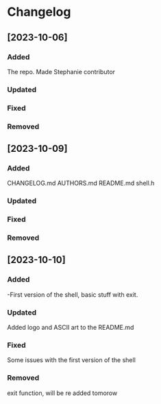 # Changelog

## [2023-10-06]

### Added
The repo.
Made Stephanie contributor

### Updated


### Fixed


### Removed

## [2023-10-09]

### Added
CHANGELOG.md AUTHORS.md README.md shell.h

### Updated


### Fixed


### Removed
## [2023-10-10]

### Added
-First version of the shell, basic stuff with exit.

### Updated
Added logo and ASCII art to the README.md

### Fixed
Some issues with the first version of the shell

### Removed
exit function, will be re added tomorow
